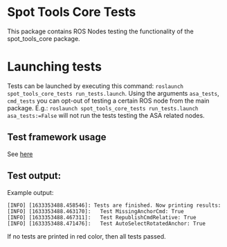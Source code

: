 # Spot Tools Core Tests
This package contains ROS Nodes testing the functionality of the spot_tools_core package.

# Launching tests
Tests can be launched by executing this command: `roslaunch spot_tools_core_tests run_tests.launch`. Using the arguments `asa_tests`, `cmd_tests` you can opt-out of testing a certain ROS node from the main package.
E.g.: `roslaunch spot_tools_core_tests run_tests.launch asa_tests:=False` will not run the tests testing the ASA related nodes.

## Test framework usage
See [here](https://github.com/EricVoll/spot-mr-core/tree/master/spot_tools_tests_common)

## Test output:
Example output:
```
[INFO] [1633353488.458546]: Tests are finished. Now printing results: 
[INFO] [1633353488.463170]:   Test MissingAnchorCmd: True 
[INFO] [1633353488.467311]:   Test RepublishCmdRelative: True 
[INFO] [1633353488.471476]:   Test AutoSelectRotatedAnchor: True
```
If no tests are printed in red color, then all tests passed.
